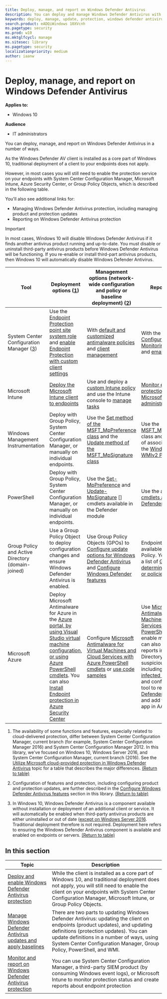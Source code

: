 ```yaml
---
title: Deploy, manage, and report on Windows Defender Antivirus
description: You can deploy and manage Windows Defender Antivirus with Group Policy, Configuration Manager, WMI, PowerShell, or Intune
keywords: deploy, manage, update, protection, windows defender antivirus
search.product: eADQiWindows 10XVcnh
ms.pagetype: security
ms.prod: w10
ms.mktglfcycl: manage
ms.sitesec: library
ms.pagetype: security
localizationpriority: medium
author: iaanw
---
```


# Deploy, manage, and report on Windows Defender Antivirus

**Applies to:**

- Windows 10

**Audience**

- IT administrators

You can deploy, manage, and report on Windows Defender Antivirus in a number of ways. 

As the Windows Defender AV client is installed as a core part of Windows 10, traditional deployment of a client to your endpoints does not apply.

However, in most cases you will still need to enable the protection service on your endpoints with System Center Configuration Manager, Microsoft Intune, Azure Security Center, or Group Policy Objects, which is described in the following table.

You'll also see additional links for:
- Managing Windows Defender Antivirus protection, including managing product and protection updates
- Reporting on Windows Defender Antivirus protection

> [!IMPORTANT]
> In most cases, Windows 10 will disable Windows Defender Antivirus if it finds another antivirus product running and up-to-date. You must disable or uninstall third-party antivirus products before Windows Defender Antivirus will be functioning. If you re-enable or install third-part antivirus products, then Windows 10 will automatically disable Windows Defender Antivirus.


Tool|Deployment options (<a href="#fn1" id="ref1">1</a>)|Management options (network-wide configuration and policy or baseline deployment) ([2](#fn2))|Reporting options  
---|---|---|---  
System Center Configuration Manager ([3](#fn3))|Use the [Endpoint Protection point site system role][] and [enable Endpoint Protection with custom client settings][]|With [default and customized antimalware policies][] and [client management][]|With the default [Configuration Manager Monitoring workspace][] and [email alerts][]  
Microsoft Intune|[Deploy the Microsoft Intune client to endpoints][]|Use and deploy a [custom Intune policy][] and use the Intune console to [manage tasks][]|[Monitor endpoint protection in the Microsoft Intune administration console][]  
Windows Management Instrumentation|Deploy with Group Policy, System Center Configuration Manager, or manually on individual endpoints.|Use the [Set method of the MSFT_MpPreference class][] and the [Update method of the MSFT_MpSignature class][]|Use the [MSFT_MpComputerStatus][] class and the get method of associated classes in the [Windows Defender WMIv2 Provider][]
PowerShell|Deploy with Group Policy, System Center Configuration Manager, or manually on individual endpoints.|Use the [Set-MpPreference][] and [Update-MpSignature] [] cmdlets available in the Defender module|Use the appropriate [Get- cmdlets available in the Defender module][]
Group Policy and Active Directory (domain-joined)|Use a Group Policy Object to deploy configuration changes and ensure Windows Defender Antivirus is enabled.|Use Group Policy Objects (GPOs) to [Configure update options for Windows Defender Antivirus][] and [Configure Windows Defender features][]|Endpoint reporting is not available with Group Policy. You can generate a list of [Group Policies to determine if any settings or policies are not applied][]
Microsoft Azure|Deploy Microsoft Antimalware for Azure in the [Azure portal, by using Visual Studio virtual machine configuration, or using Azure PowerShell cmdlets](https://docs.microsoft.com/en-us/azure/security/azure-security-antimalware#antimalware-deployment-scenarios). You can also [Install Endpoint protection in Azure Security Center](https://docs.microsoft.com/en-us/azure/security-center/security-center-install-endpoint-protection)|Configure [Microsoft Antimalware for Virtual Machines and Cloud Services with Azure PowerShell cmdlets](https://docs.microsoft.com/en-us/powershell/servicemanagement/azure.antimalware/v3.4.0/azure.antimalware) or [use code samples](https://gallery.technet.microsoft.com/Antimalware-For-Azure-5ce70efe)|Use [Microsoft Antimalware for Virtual Machines and Cloud Services with Azure PowerShell cmdlets](https://docs.microsoft.com/en-us/powershell/servicemanagement/azure.antimalware/v3.4.0/azure.antimalware) to enable monitoring. You can also review usage reports in Azure Active Directory to determine suspicious activity, including the [Possibly infected devices][] report and configure an SIEM tool to report on [Windows Defender Antivirus events][] and add that tool as an app in AAD.

1. <span id="fn1" />The availability of some functions and features, especially related to cloud-delivered protection, differ between System Center Configuration Manager, current branch (for example, System Center Configuration Manager 2016) and System Center Configuration Manager 2012. In this library, we've focused on Windows 10, Windows Server 2016, and System Center Configuration Manager, current branch (2016). See the [Utilize Microsoft cloud-provided protection in Windows Defender Antivirus](utilize-microsoft-cloud-protection-windows-defender-antivirus.md) topic for a table that describes the major differences. [(Return to table)](#ref1)

1. <span id="fn2" />Configuration of features and protection, including configuring product and protection updates, are further described in the [Configure Windows Defender Antivirus features](configure-notifications-windows-defender-antivirus.md) section in this library. [(Return to table)](#ref2)
  
1.	<span id="fn3" />In Windows 10, Windows Defender Antivirus is a component available without installation or deployment of an additional client or service. It will automatically be enabled when third-party antivirus products are either uninstalled or out of date ([except on Windows Server 2016](windows-defender-antivirus-on-windows-server-2016.md). Traditional deployment therefore is not required. Deployment here refers to ensuring the Windows Defender Antivirus component is available and enabled on endpoints or servers. [(Return to table)](#ref3)





[Endpoint Protection point site system role]: https://docs.microsoft.com/en-us/sccm/protect/deploy-use/endpoint-protection-site-role
[default and customized antimalware policies]:  https://docs.microsoft.com/en-us/sccm/protect/deploy-use/endpoint-antimalware-policies
[client management]:  https://docs.microsoft.com/en-us/sccm/core/clients/manage/manage-clients
[enable Endpoint Protection with custom client settings]:  https://docs.microsoft.com/en-us/sccm/protect/deploy-use/endpoint-protection-configure-client
[Configuration Manager Monitoring workspace]:  https://docs.microsoft.com/en-us/sccm/protect/deploy-use/monitor-endpoint-protection 
[email alerts]:  https://docs.microsoft.com/en-us/sccm/protect/deploy-use/endpoint-configure-alerts
[Deploy the Microsoft Intune client to endpoints]: https://docs.microsoft.com/en-us/intune/deploy-use/help-secure-windows-pcs-with-endpoint-protection-for-microsoft-intune
[custom Intune policy]:  https://docs.microsoft.com/en-us/intune/deploy-use/help-secure-windows-pcs-with-endpoint-protection-for-microsoft-intune#configure-microsoft-intune-endpoint-protection
 [custom Intune policy]:  https://docs.microsoft.com/en-us/intune/deploy-use/help-secure-windows-pcs-with-endpoint-protection-for-microsoft-intune#configure-microsoft-intune-endpoint-protection 
[manage tasks]: https://docs.microsoft.com/en-us/intune/deploy-use/help-secure-windows-pcs-with-endpoint-protection-for-microsoft-intune#choose-management-tasks-for-endpoint-protection
[Monitor endpoint protection in the Microsoft Intune administration console]: https://docs.microsoft.com/en-us/intune/deploy-use/help-secure-windows-pcs-with-endpoint-protection-for-microsoft-intune#monitor-endpoint-protection
[Set method of the MSFT_MpPreference class]:  https://msdn.microsoft.com/en-us/library/dn439474 
[Update method of the MSFT_MpSignature class]:  https://msdn.microsoft.com/en-us/library/dn439474
[MSFT_MpComputerStatus]:  https://msdn.microsoft.com/en-us/library/dn455321 
[Windows Defender WMIv2 Provider]: https://msdn.microsoft.com/en-us/library/dn439477
[Set-MpPreference]:  https://technet.microsoft.com/itpro/powershell/windows/defender/set-mppreference.md
[Update-MpSignature]: https://technet.microsoft.com/itpro/powershell/windows/defender/update-mpsignature
[Get- cmdlets available in the Defender module]: https://technet.microsoft.com/itpro/powershell/windows/defender/index
[Configure update options for Windows Defender Antivirus]: manage-updates-baselines-windows-defender-antivirus.md
[Configure Windows Defender features]: configure-windows-defender-antivirus-features.md
[Group Policies to determine if any settings or policies are not applied]: https://technet.microsoft.com/en-us/library/cc771389.aspx
[Possibly infected devices]: https://docs.microsoft.com/en-us/azure/active-directory/active-directory-reporting-sign-ins-from-possibly-infected-devices
[Windows Defender Antivirus events]: troubleshoot-windows-defender-antivirus.md


## In this section

Topic | Description 
---|---
[Deploy and enable Windows Defender Antivirus protection](deploy-windows-defender-antivirus.md) | While the client is installed as a core part of Windows 10, and traditional deployment does not apply, you will still need to enable the client on your endpoints with System Center Configuration Manager, Microsoft Intune, or Group Policy Objects.
[Manage Windows Defender Antivirus updates and apply baselines](manage-updates-baselines-windows-defender-antivirus.md) | There are two parts to updating Windows Defender Antivirus: updating the client on endpoints (product updates), and updating definitions (protection updates). You can update definitions in a number of ways, using System Center Configuration Manager, Group Policy, PowerShell, and WMI.
[Monitor and report on Windows Defender Antivirus protection](report-monitor-windows-defender-antivirus.md) | You can use System Center Configuration Manager, a third-party SIEM product (by consuming Windows event logs), or Microsoft Intune to monitor protection status and create reports about endpoint protection



